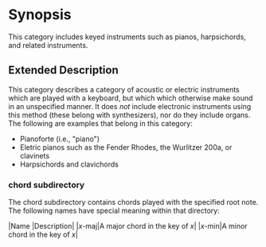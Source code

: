 # Synopsis
This category includes keyed instruments such as pianos, harpsichords, and
related instruments.

## Extended Description

This category describes a category of acoustic or electric instruments which
are played with a keyboard, but which which otherwise make sound in an 
unspecified manner. It does *not* include electronic instruments using this
method (these belong with synthesizers), nor do they include organs. The 
following are examples that belong in this category:

- Pianoforte (i.e., "piano")
- Eletric pianos such as the Fender Rhodes, the Wurlitzer 200a, or clavinets
- Harpsichords and clavichords

### chord subdirectory

The chord subdirectory contains chords played with the specified root note.
The following names have special meaning within that directory:

|Name   |Description|
|*x*-maj|A major chord in the key of *x*|
|*x*-min|A minor chord in the key of *x*|